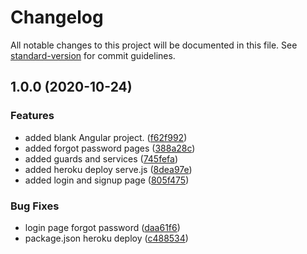 # Changelog

All notable changes to this project will be documented in this file. See [standard-version](https://github.com/conventional-changelog/standard-version) for commit guidelines.

## 1.0.0 (2020-10-24)


### Features

* added blank Angular project. ([f62f992](https://github.com/AyberkCakar/Petner-Angular/commit/f62f992caeb5652145b2ae9cd1e9f51d5f0650a3))
* added forgot password pages ([388a28c](https://github.com/AyberkCakar/Petner-Angular/commit/388a28c9a7af7034f88f842e4ae5ec800f669d7b))
* added guards and services ([745fefa](https://github.com/AyberkCakar/Petner-Angular/commit/745fefa24d8afcc336ae6b65c83e638e2355e392))
* added heroku deploy serve.js ([8dea97e](https://github.com/AyberkCakar/Petner-Angular/commit/8dea97e79eb346998d1564670500ed3f10df2f8c))
* added login and signup page ([805f475](https://github.com/AyberkCakar/Petner-Angular/commit/805f475effcf9d86dbb9885775a9c6542c615995))


### Bug Fixes

* login page forgot password ([daa61f6](https://github.com/AyberkCakar/Petner-Angular/commit/daa61f69c81ae2148794ec1b6998b38673e07437))
* package.json heroku deploy ([c488534](https://github.com/AyberkCakar/Petner-Angular/commit/c48853482b33c259f96b6876ac0ff73bfd81b35f))
